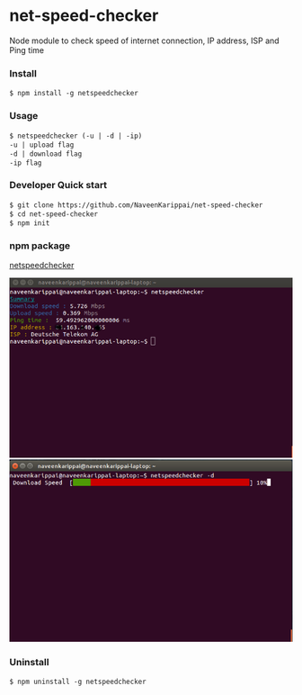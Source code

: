 # net-speed-checker

Node module to check speed of internet connection, IP address, ISP and Ping time

### Install 

```
$ npm install -g netspeedchecker
```
### Usage 

```
$ netspeedchecker (-u | -d | -ip)
-u | upload flag 
-d | download flag
-ip flag
```

### Developer Quick start

```
$ git clone https://github.com/NaveenKarippai/net-speed-checker
$ cd net-speed-checker
$ npm init
```


### npm package

[netspeedchecker](https://www.npmjs.com/package/netspeedchecker)

![](https://github.com/NaveenKarippai/net-speed-checker/blob/master/netspeedchecker.png)
![](https://github.com/NaveenKarippai/net-speed-checker/blob/master/netspeedchecker2.png)

### Uninstall 

```
$ npm uninstall -g netspeedchecker
```

